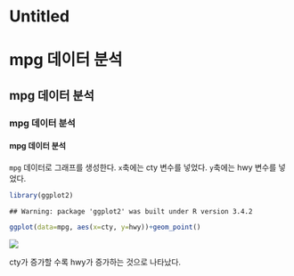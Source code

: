 Untitled
================

mpg 데이터 분석
===============

mpg 데이터 분석
---------------

### mpg 데이터 분석

#### mpg 데이터 분석

`mpg` 데이터로 그래프를 생성한다. `x`축에는 cty 변수를 넣었다. `y`축에는 hwy 변수를 넣었다.

``` r
library(ggplot2)
```

    ## Warning: package 'ggplot2' was built under R version 3.4.2

``` r
ggplot(data=mpg, aes(x=cty, y=hwy))+geom_point()
```

![](rmd1_files/figure-markdown_github/unnamed-chunk-1-1.png)

cty가 증가할 수록 hwy가 증가하는 것으로 나타났다.
